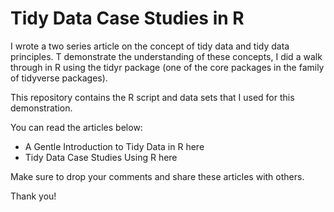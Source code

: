 # Tidy Data Case Studies in R

I wrote a two series article on the concept of tidy data and tidy data principles. T demonstrate the understanding of these concepts, I did a walk through in R using the tidyr package (one of the core packages in the family of tidyverse packages).

This repository contains the R script and data sets that I used for this demonstration.

You can read the articles below:

* A Gentle Introduction to Tidy Data in R here
* Tidy Data Case Studies Using R here

Make sure to drop your comments and share these articles with others.

Thank you!
